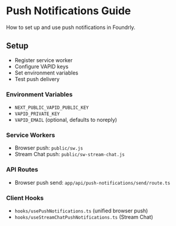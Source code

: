 # Push Notifications Guide

How to set up and use push notifications in Foundrly.

## Setup
- Register service worker
- Configure VAPID keys
- Set environment variables
- Test push delivery

### Environment Variables
- `NEXT_PUBLIC_VAPID_PUBLIC_KEY`
- `VAPID_PRIVATE_KEY`
- `VAPID_EMAIL` (optional, defaults to noreply)

### Service Workers
- Browser push: `public/sw.js`
- Stream Chat push: `public/sw-stream-chat.js`

### API Routes
- Browser push send: `app/api/push-notifications/send/route.ts`

### Client Hooks
- `hooks/usePushNotifications.ts` (unified browser push)
- `hooks/useStreamChatPushNotifications.ts` (Stream Chat)